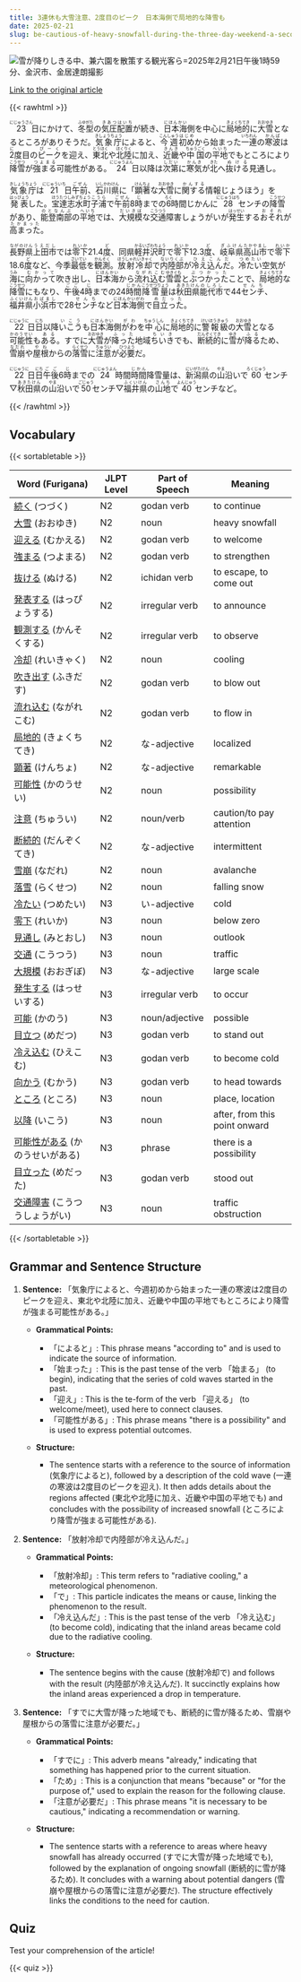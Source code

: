 ```yaml
---
title: 3連休も大雪注意、2度目のピーク　日本海側で局地的な降雪も
date: 2025-02-21
slug: be-cautious-of-heavy-snowfall-during-the-three-day-weekend-a-second-peak-is-expected-with-localized-snowfall-on-the-sea-of-japan-side
---
```


![雪が降りしきる中、兼六園を散策する観光客ら=2025年2月21日午後1時59分、金沢市、金居達朗撮影](https://www.asahicom.jp/imgopt/img/1ebe3c2faf/comm_L/AS20250221002971.jpg "雪が降りしきる中、兼六園を散策する観光客ら=2025年2月21日午後1時59分、金沢市、金居達朗撮影")

[Link to the original article](https://asahi.com/articles/AST2P31HFT2PUTIL00GM.html?iref=comtop_7_03)

{{< rawhtml >}}
<p><ruby>23<rt>にじゅうさん</rt></ruby>日にかけて、<ruby>冬型<rt>ふゆがた</rt></ruby>の<ruby>気圧配置<rt>きあつはいち</rt></ruby>が続き、<ruby>日本海<rt>にほんかい</rt></ruby>側を中心に<ruby>局地的<rt>きょくちてき</rt></ruby>に<ruby>大雪<rt>おおゆき</rt></ruby>となるところがありそうだ。<ruby>気象庁<rt>きしょうちょう</rt></ruby>によると、<ruby>今週<rt>こんしゅう</rt></ruby><ruby>初め<rt>はじめ</rt></ruby>から始まった<ruby>一連<rt>いちれん</rt></ruby>の<ruby>寒波<rt>かんぱ</rt></ruby>は<ruby>2<rt>に</rt></ruby>度目の<ruby>ピーク<rt>ぴーく</rt></ruby>を迎え、<ruby>東北<rt>とうほく</rt></ruby>や<ruby>北陸<rt>ほくりく</rt></ruby>に加え、<ruby>近畿<rt>きんき</rt></ruby>や<ruby>中国<rt>ちゅうごく</rt></ruby>の<ruby>平地<rt>へいち</rt></ruby>でもところにより<ruby>降雪<rt>こうせつ</rt></ruby>が<ruby>強まる<rt>つよまる</rt></ruby>可能性がある。<ruby>24<rt>にじゅうよん</rt></ruby>日以降は<ruby>次第<rt>しだい</rt></ruby>に<ruby>寒気<rt>かんき</rt></ruby>が<ruby>北<rt>きた</rt></ruby>へ<ruby>抜ける<rt>ぬける</rt></ruby>見通し。</p>

<p><ruby>気象庁<rt>きしょうちょう</rt></ruby>は<ruby>21<rt>にじゅういち</rt></ruby>日<ruby>午前<rt>ごぜん</rt></ruby>、<ruby>石川県<rt>いしかわけん</rt></ruby>に「<ruby>顕著<rt>けんちょ</rt></ruby>な<ruby>大雪<rt>おおゆき</rt></ruby>に<ruby>関する<rt>かんする</rt></ruby>情報<ruby>じょうほう</rt></ruby>」を<ruby>発表<rt>はっぴょう</rt></ruby>した。<ruby>宝達志水町<rt>ほうたつしみずちょう</rt></ruby><ruby>子浦<rt>こうら</rt></ruby>で<ruby>午前<rt>ごぜん</rt></ruby>8<ruby>時<rt>じ</rt></ruby>までの<ruby>6<rt>ろく</rt></ruby>時間<ruby>じかん</rt></ruby>に<ruby>28<rt>にじゅうはち</rt></ruby>センチの<ruby>降雪<rt>こうせつ</rt></ruby>があり、<ruby>能登南部<rt>のとなんぶ</rt></ruby>の<ruby>平地<rt>へいち</rt></ruby>では、<ruby>大規模<rt>だいきぼ</rt></ruby>な<ruby>交通<rt>こうつう</rt></ruby>障害<ruby>しょうがい</rt></ruby>が<ruby>発生<rt>はっせい</rt></ruby>する<ruby>おそれ<rt>おそれ</rt></ruby>が<ruby>高まった<rt>たかまった</rt></ruby>。</p>

<p><ruby>長野県<rt>ながのけん</rt></ruby><ruby>上田市<rt>うえだし</rt></ruby>では<ruby>零下<rt>れいか</rt></ruby>21.4<ruby>度<rt>ど</rt></ruby>、同県<ruby>軽井沢町<rt>かるいざわちょう</rt></ruby>で<ruby>零下<rt>れいか</rt></ruby>12.3<ruby>度<rt>ど</rt></ruby>、<ruby>岐阜県<rt>ぎふけん</rt></ruby><ruby>高山市<rt>たかやまし</rt></ruby>で<ruby>零下<rt>れいか</rt></ruby>18.6<ruby>度<rt>ど</rt></ruby>など、今季<ruby>最低<rt>さいてい</rt></ruby>を<ruby>観測<rt>かんそく</rt></ruby>。<ruby>放射冷却<rt>ほうしゃれいきゃく</rt></ruby>で<ruby>内陸部<rt>ないりくぶ</rt></ruby>が<ruby>冷え込んだ<rt>ひえこんだ</rt></ruby>。<ruby>冷たい<rt>つめたい</rt></ruby>空気が<ruby>海<rt>うみ</rt></ruby>に<ruby>向かって<rt>むかって</rt></ruby>吹き出し、<ruby>日本海<rt>にほんかい</rt></ruby>から<ruby>流れ込む<rt>ながれこむ</rt></ruby><ruby>雪雲<rt>ゆきぐも</rt></ruby>と<ruby>ぶつかった<rt>ぶつかった</rt></ruby>ことで、<ruby>局地的<rt>きょくちてき</rt></ruby>な<ruby>降雪<rt>こうせつ</rt></ruby>にもなり、<ruby>午後<rt>ごご</rt></ruby>4<ruby>時<rt>じ</rt></ruby>までの24<ruby>時間<rt>じかん</rt></ruby><ruby>降雪量<rt>こうせつりょう</rt></ruby>は<ruby>秋田県<rt>あきたけん</rt></ruby><ruby>能代市<rt>のしろし</rt></ruby>で44<ruby>センチ<rt>せんち</rt></ruby>、<ruby>福井県<rt>ふくいけん</rt></ruby><ruby>小浜市<rt>おばまし</rt></ruby>で28<ruby>センチ<rt>せんち</rt></ruby>など<ruby>日本海側<rt>にほんかいがわ</rt></ruby>で<ruby>目立った<rt>めだった</rt></ruby>。</p>

<p><ruby>22<rt>にじゅうに</rt></ruby>日<ruby>日<rt>にち</rt></ruby>以降<ruby>いこう<rt>いこう</rt></ruby>も<ruby>日本海<rt>にほんかい</rt></ruby>側<ruby>がわ<rt>がわ</rt></ruby>を<ruby>中心<rt>ちゅうしん</rt></ruby>に<ruby>局地的<rt>きょくちてき</rt></ruby>に<ruby>警報級<rt>けいほうきゅう</rt></ruby>の<ruby>大雪<rt>おおゆき</rt></ruby>となる<ruby>可能性<rt>かのうせい</rt></ruby>も<ruby>ある<rt>ある</rt></ruby>。すでに<ruby>大雪<rt>おおゆき</rt></ruby>が<ruby>降った<rt>ふった</rt></ruby>地域<ruby>ちいき<rt>ちいき</rt></ruby>でも、<ruby>断続的<rt>だんぞくてき</rt></ruby>に<ruby>雪<rt>ゆき</rt></ruby>が<ruby>降る<rt>ふる</rt></ruby>ため、<ruby>雪崩<rt>なだれ</rt></ruby>や<ruby>屋根<rt>やね</rt></ruby>からの<ruby>落雪<rt>らくせつ</rt></ruby>に<ruby>注意<rt>ちゅうい</rt></ruby>が<ruby>必要<rt>ひつよう</rt></ruby>だ。</p>

<p><ruby>22<rt>にじゅうに</rt></ruby>日<ruby>日<rt>にち</rt></ruby><ruby>午後<rt>ごご</rt></ruby>6<ruby>時<rt>じ</rt></ruby>までの<ruby>24<rt>にじゅうよん</rt></ruby>時間<ruby>時間<rt>じかん</rt></ruby>降雪量は、<ruby>新潟県<rt>にいがたけん</rt></ruby>の<ruby>山<rt>やま</rt></ruby>沿いで<ruby>60<rt>ろくじゅう</rt></ruby>センチ▽<ruby>秋田県<rt>あきたけん</rt></ruby>の<ruby>山<rt>やま</rt></ruby>沿いで<ruby>50<rt>ごじゅう</rt></ruby>センチ▽<ruby>福井県<rt>ふくいけん</rt></ruby>の<ruby>山地<rt>さんち</rt></ruby>で<ruby>40<rt>よんじゅう</rt></ruby>センチなど。</p>
{{< /rawhtml >}}

## Vocabulary


{{< sortabletable >}}

| Word (Furigana)       | JLPT Level | Part of Speech       | Meaning                           |
|-----------------------|------------|----------------------|-----------------------------------|
|[続く](https://jisho.org/search/%E7%B6%9A%E3%81%8F) (つづく)| N2         | godan verb           | to continue                       |
|[大雪](https://jisho.org/search/%E5%A4%A7%E9%9B%AA) (おおゆき)| N2         | noun                 | heavy snowfall                    |
|[迎える](https://jisho.org/search/%E8%BF%8E%E3%81%88%E3%82%8B) (むかえる)| N2         | godan verb           | to welcome                        |
|[強まる](https://jisho.org/search/%E5%BC%B7%E3%81%BE%E3%82%8B) (つよまる)| N2         | godan verb           | to strengthen                     |
|[抜ける](https://jisho.org/search/%E6%8A%9C%E3%81%91%E3%82%8B) (ぬける)| N2         | ichidan verb         | to escape, to come out           |
|[発表する](https://jisho.org/search/%E7%99%BA%E8%A1%A8%E3%81%99%E3%82%8B) (はっぴょうする)| N2         | irregular verb       | to announce                       |
|[観測する](https://jisho.org/search/%E8%A6%B3%E6%B8%AC%E3%81%99%E3%82%8B) (かんそくする)| N2         | irregular verb       | to observe                        |
|[冷却](https://jisho.org/search/%E5%86%B7%E5%8D%B4) (れいきゃく)| N2         | noun                 | cooling                           |
|[吹き出す](https://jisho.org/search/%E5%90%B9%E3%81%8D%E5%87%BA%E3%81%99) (ふきだす)| N2         | godan verb           | to blow out                       |
|[流れ込む](https://jisho.org/search/%E6%B5%81%E3%82%8C%E8%BE%BC%E3%82%80) (ながれこむ)| N2         | godan verb           | to flow in                        |
|[局地的](https://jisho.org/search/%E5%B1%80%E5%9C%B0%E7%9A%84) (きょくちてき)| N2         | な-adjective         | localized                         |
|[顕著](https://jisho.org/search/%E9%A1%95%E8%91%97) (けんちょ)| N2         | な-adjective         | remarkable                        |
|[可能性](https://jisho.org/search/%E5%8F%AF%E8%83%BD%E6%80%A7) (かのうせい)| N2         | noun                 | possibility                       |
|[注意](https://jisho.org/search/%E6%B3%A8%E6%84%8F) (ちゅうい)| N2         | noun/verb            | caution/to pay attention          |
|[断続的](https://jisho.org/search/%E6%96%AD%E7%B6%9A%E7%9A%84) (だんぞくてき)| N2         | な-adjective         | intermittent                      |
|[雪崩](https://jisho.org/search/%E9%9B%AA%E5%B4%A9) (なだれ)| N2         | noun                 | avalanche                         |
|[落雪](https://jisho.org/search/%E8%90%BD%E9%9B%AA) (らくせつ)| N2         | noun                 | falling snow                      |
|[冷たい](https://jisho.org/search/%E5%86%B7%E3%81%9F%E3%81%84) (つめたい)| N3         | い-adjective         | cold                              |
|[零下](https://jisho.org/search/%E9%9B%B6%E4%B8%8B) (れいか)| N3         | noun                 | below zero                        |
|[見通し](https://jisho.org/search/%E8%A6%8B%E9%80%9A%E3%81%97) (みとおし)| N3         | noun                 | outlook                           |
|[交通](https://jisho.org/search/%E4%BA%A4%E9%80%9A) (こうつう)| N3         | noun                 | traffic                           |
|[大規模](https://jisho.org/search/%E5%A4%A7%E8%A6%8F%E6%A8%A1) (おおぎぼ)| N3         | な-adjective         | large scale                       |
|[発生する](https://jisho.org/search/%E7%99%BA%E7%94%9F%E3%81%99%E3%82%8B) (はっせいする)| N3         | irregular verb       | to occur                          |
|[可能](https://jisho.org/search/%E5%8F%AF%E8%83%BD) (かのう)| N3         | noun/adjective       | possible                          |
|[目立つ](https://jisho.org/search/%E7%9B%AE%E7%AB%8B%E3%81%A4) (めだつ)| N3         | godan verb           | to stand out                      |
|[冷え込む](https://jisho.org/search/%E5%86%B7%E3%81%88%E8%BE%BC%E3%82%80) (ひえこむ)| N3         | godan verb           | to become cold                   |
|[向かう](https://jisho.org/search/%E5%90%91%E3%81%8B%E3%81%86) (むかう)| N3         | godan verb           | to head towards                  |
|[ところ](https://jisho.org/search/%E3%81%A8%E3%81%93%E3%82%8D) (ところ)| N3         | noun                 | place, location                   |
|[以降](https://jisho.org/search/%E4%BB%A5%E9%99%8D) (いこう)| N3         | noun                 | after, from this point onward    |
|[可能性がある](https://jisho.org/search/%E5%8F%AF%E8%83%BD%E6%80%A7%E3%81%8C%E3%81%82%E3%82%8B) (かのうせいがある)| N3 | phrase               | there is a possibility           |
|[目立った](https://jisho.org/search/%E7%9B%AE%E7%AB%8B%E3%81%A3%E3%81%9F) (めだった)| N3         | godan verb           | stood out                         |
|[交通障害](https://jisho.org/search/%E4%BA%A4%E9%80%9A%E9%9A%9C%E5%AE%B3) (こうつうしょうがい)| N3 | noun                 | traffic obstruction               |

{{< /sortabletable >}}


## Grammar and Sentence Structure

1. **Sentence:** 「気象庁によると、今週初めから始まった一連の寒波は2度目のピークを迎え、東北や北陸に加え、近畿や中国の平地でもところにより降雪が強まる可能性がある。」

   - **Grammatical Points:**
     - 「によると」: This phrase means "according to" and is used to indicate the source of information.
     - 「始まった」: This is the past tense of the verb 「始まる」 (to begin), indicating that the series of cold waves started in the past.
     - 「迎え」: This is the te-form of the verb 「迎える」 (to welcome/meet), used here to connect clauses.
     - 「可能性がある」: This phrase means "there is a possibility" and is used to express potential outcomes.

   - **Structure:**
     - The sentence starts with a reference to the source of information (気象庁によると), followed by a description of the cold wave (一連の寒波は2度目のピークを迎え). It then adds details about the regions affected (東北や北陸に加え、近畿や中国の平地でも) and concludes with the possibility of increased snowfall (ところにより降雪が強まる可能性がある).

2. **Sentence:** 「放射冷却で内陸部が冷え込んだ。」

   - **Grammatical Points:**
     - 「放射冷却」: This term refers to "radiative cooling," a meteorological phenomenon.
     - 「で」: This particle indicates the means or cause, linking the phenomenon to the result.
     - 「冷え込んだ」: This is the past tense of the verb 「冷え込む」 (to become cold), indicating that the inland areas became cold due to the radiative cooling.

   - **Structure:**
     - The sentence begins with the cause (放射冷却で) and follows with the result (内陸部が冷え込んだ). It succinctly explains how the inland areas experienced a drop in temperature.

3. **Sentence:** 「すでに大雪が降った地域でも、断続的に雪が降るため、雪崩や屋根からの落雪に注意が必要だ。」

   - **Grammatical Points:**
     - 「すでに」: This adverb means "already," indicating that something has happened prior to the current situation.
     - 「ため」: This is a conjunction that means "because" or "for the purpose of," used to explain the reason for the following clause.
     - 「注意が必要だ」: This phrase means "it is necessary to be cautious," indicating a recommendation or warning.

   - **Structure:**
     - The sentence starts with a reference to areas where heavy snowfall has already occurred (すでに大雪が降った地域でも), followed by the explanation of ongoing snowfall (断続的に雪が降るため). It concludes with a warning about potential dangers (雪崩や屋根からの落雪に注意が必要だ). The structure effectively links the conditions to the need for caution.

## Quiz

Test your comprehension of the article!

{{< quiz >}}